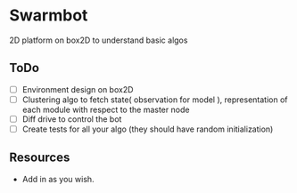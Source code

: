 # Swarmbot
2D platform on box2D to understand basic algos
## ToDo
- [ ] Environment design on box2D
- [ ] Clustering algo to fetch state( observation for model ), representation of each module with respect to the master node
- [ ] Diff drive to control the bot
- [ ] Create tests for all your algo (they should have random initialization)

## Resources
- Add in as you wish.
